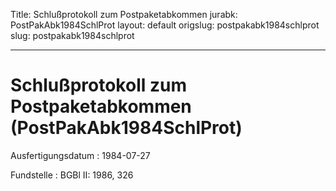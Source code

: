 Title: Schlußprotokoll zum Postpaketabkommen
jurabk: PostPakAbk1984SchlProt
layout: default
origslug: postpakabk1984schlprot
slug: postpakabk1984schlprot

---

# Schlußprotokoll zum Postpaketabkommen (PostPakAbk1984SchlProt)

Ausfertigungsdatum
:   1984-07-27

Fundstelle
:   BGBl II: 1986, 326

